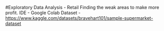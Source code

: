 #Exploratory Data Analysis - Retail
Finding the weak areas to make more profit.
IDE - Google Colab
Dataset - https://www.kaggle.com/datasets/bravehart101/sample-supermarket-dataset

